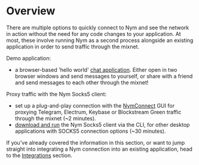 # Overview

There are multiple options to quickly connect to Nym and see the network in action without the need for any code changes to your application. At most, these involve running Nym as a second process alongside an existing application in order to send traffic through the mixnet.  

Demo application:
* a browser-based 'hello world' [chat application](). Either open in two browser windows and send messages to yourself, or share with a friend and send messages to each other through the mixnet!

Proxy traffic with the Nym Socks5 client:
* set up a plug-and-play connection with the [NymConnect]() GUI for proxying Telegram, Electrum, Keybase or Blockstream Green traffic through the mixnet (~2 minutes). 
* [download and run]() the Nym Socks5 client via the CLI, for other desktop applications with SOCKS5 connection options (~30 minutes).

If you've already covered the information in this section, or want to jump straight into integrating a Nym connection into an existing application, head to the [Integrations]() section. 
